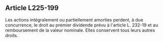 Article L225-199
----
Les actions intégralement ou partiellement amorties perdent, à due concurrence,
le droit au premier dividende prévu à l'article L. 232-19 et au remboursement de
la valeur nominale. Elles conservent tous leurs autres droits.
